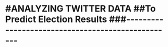 #ANALYZING TWITTER DATA
##To Predict Election Results
###--------------------------------------------------
==================================================
